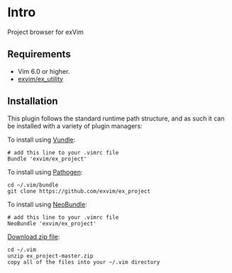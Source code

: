 # Intro

Project browser for exVim

## Requirements

- Vim 6.0 or higher.
- [exvim/ex_utility](https://github.com/exvim/ex_utility) 

## Installation

This plugin follows the standard runtime path structure, and as such it can 
be installed with a variety of plugin managers:
    
To install using [Vundle](https://github.com/gmarik/vundle):

    # add this line to your .vimrc file
    Bundle 'exvim/ex_project'

To install using [Pathogen](https://github.com/tpope/vim-pathogen):

    cd ~/.vim/bundle
    git clone https://github.com/exvim/ex_project

To install using [NeoBundle](https://github.com/Shougo/neobundle.vim):

    # add this line to your .vimrc file
    NeoBundle 'exvim/ex_project'

[Download zip file](https://github.com/exvim/ex_project/archive/master.zip):

    cd ~/.vim
    unzip ex_project-master.zip
    copy all of the files into your ~/.vim directory

